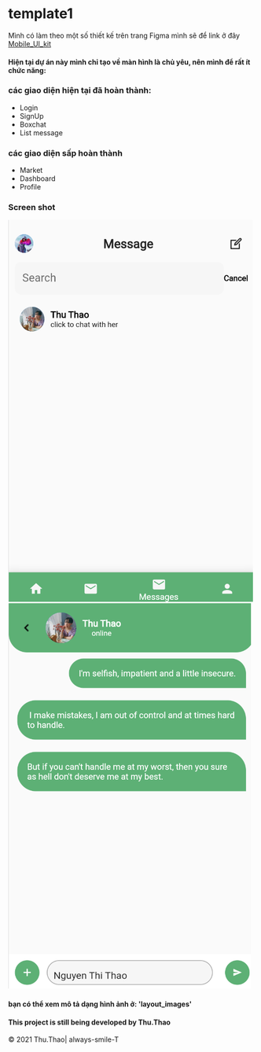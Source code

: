 # template1

Mình có làm theo một số thiết kế trên trang Figma
mình sẽ để link ở đây [Mobile_UI_kit](https://www.figma.com/file/g9JAbn6kgULqRemEkEiD4g/Mobile-UI-kit-(Community)?node-id=151%3A921)


#### Hiện tại dự án này mình chỉ tạo về màn hình là chủ yêu, nên mình để rất ít chức năng:

### các giao diện hiện tại đã hoàn thành:
* Login 
* SignUp
* Boxchat
* List message
### các giao diện sấp hoàn thành
* Market 
* Dashboard
* Profile



### Screen shot
![List_message](https://github.com/always-smile-T/Mobile-UI-kit/blob/master/layout_images/list_message.png)
![Boxchat](https://github.com/always-smile-T/Mobile-UI-kit/blob/master/layout_images/message_sreen.png)

#### bạn có thể xem mô tả dạng hình ảnh ở: 'layout_images'


#### This project is still being developed by Thu.Thao

© 2021 Thu.Thao| always-smile-T
